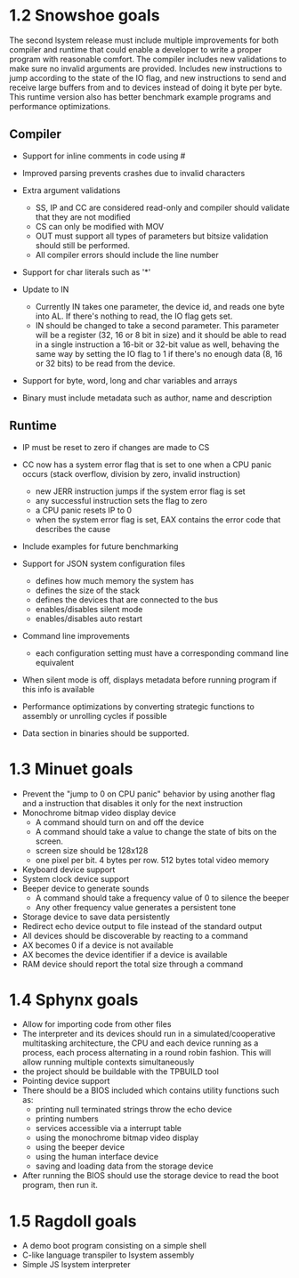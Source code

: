 # 1.2 Snowshoe goals

The second lsystem release must include multiple improvements for both compiler and runtime that could enable a developer to write a proper program with reasonable comfort. The compiler includes new validations to make sure no invalid arguments are provided. Includes new instructions to jump according to the state of the IO flag, and new instructions to send and receive large buffers from and to devices instead of doing it byte per byte. This runtime version also has better benchmark example programs and performance optimizations.

## Compiler

  * Support for inline comments in code using #
  * Improved parsing prevents crashes due to invalid characters
  * Extra argument validations
    * SS, IP and CC are considered read-only and compiler should validate that they are not modified
    * CS can only be modified with MOV
    * OUT must support all types of parameters but bitsize validation should still be performed.
    * All compiler errors should include the line number
  * Support for char literals such as '*'
  * Update to IN
    * Currently IN takes one parameter, the device id, and reads one byte into AL. If there's nothing to read, the IO flag gets set.
    * IN should be changed to take a second parameter. This parameter will be a register (32, 16 or 8 bit in size) and it should be able to read in a single instruction a 16-bit or 32-bit value as well, behaving the same way by setting the IO flag to 1 if there's no enough data (8, 16 or 32 bits) to be read from the device.

  * Support for byte, word, long and char variables and arrays
  * Binary must include metadata such as author, name and description

## Runtime

  * IP must be reset to zero if changes are made to CS
  * CC now has a system error flag that is set to one when a CPU panic occurs (stack overflow, division by zero, invalid instruction)
    * new JERR instruction jumps if the system error flag is set
    * any successful instruction sets the flag to zero
    * a CPU panic resets IP to 0
    * when the system error flag is set, EAX contains the error code that describes the cause
  * Include examples for future benchmarking

  * Support for JSON system configuration files
    * defines how much memory the system has
    * defines the size of the stack
    * defines the devices that are connected to the bus
    * enables/disables silent mode
    * enables/disables auto restart 
  * Command line improvements
    * each configuration setting must have a corresponding command line equivalent
  * When silent mode is off, displays metadata before running program if this info is available
  * Performance optimizations by converting strategic functions to assembly or unrolling cycles if possible
  * Data section in binaries should be supported.

# 1.3 Minuet goals

  * Prevent the "jump to 0 on CPU panic" behavior by using another flag and a instruction that disables it only for the next instruction
  * Monochrome bitmap video display device
    * A command should turn on and off the device
    * A command should take a value to change the state of bits on the screen. 
    * screen size should be 128x128
    * one pixel per bit. 4 bytes per row. 512 bytes total video memory
  * Keyboard device support
  * System clock device support
  * Beeper device to generate sounds
    * A command should take a frequency value of 0 to silence the beeper
    * Any other frequency value generates a persistent tone
  * Storage device to save data persistently
  * Redirect echo device output to file instead of the standard output
  * All devices should be discoverable by reacting to a command
   * AX becomes 0 if a device is not available
   * AX becomes the device identifier if a device is available
  * RAM device should report the total size through a command

# 1.4 Sphynx goals

* Allow for importing code from other files
* The interpreter and its devices should run in a simulated/cooperative multitasking architecture, the CPU and each device running as a process, each process alternating in a round robin fashion. This will allow running multiple contexts simultaneously
* the project should be buildable with the TPBUILD tool
* Pointing device support
* There should be a BIOS included which contains utility functions such as:
  * printing null terminated strings throw the echo device
  * printing numbers
  * services accessible via a interrupt table
  * using the monochrome bitmap video display
  * using the beeper device
  * using the human interface device
  * saving and loading data from the storage device
* After running the BIOS should use the storage device to read the boot program, then run it.

# 1.5 Ragdoll goals

* A demo boot program consisting on a simple shell
* C-like language transpiler to lsystem assembly
* Simple JS lsystem interpreter
